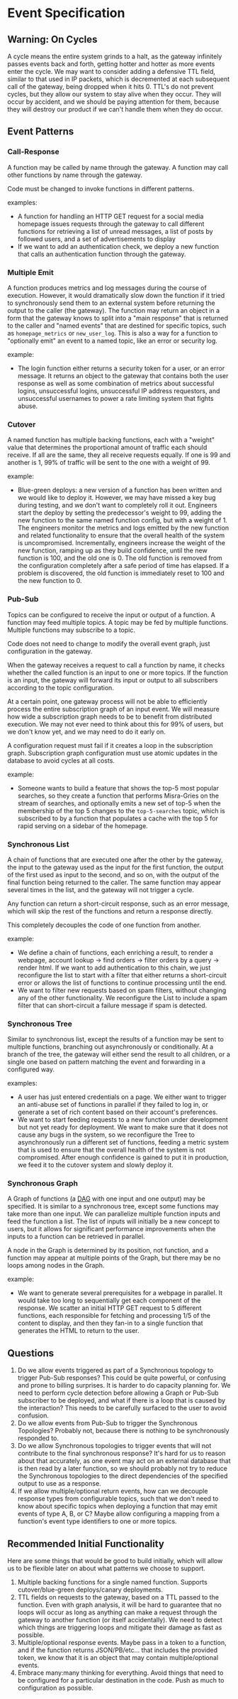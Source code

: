 # Event Specification

## Warning: On Cycles
A cycle means the entire system grinds to a halt, as the gateway infinitely passes
events back and forth, getting hotter and hotter as more events enter the cycle.
We may want to consider adding a defensive TTL field, similar to that
used in IP packets, which is decremented at each subsequent call
of the gateway, being dropped when it hits 0.
TTL's do not prevent cycles, but they allow our system to stay alive when they occur.
They will occur by accident, and we should be paying attention for them, because
they will destroy our product if we can't handle them when they do occur.

## Event Patterns

### Call-Response
A function may be called by name through the gateway.
A function may call other functions by name through the gateway.

Code must be changed to invoke functions in different patterns.

examples:

* A function for handling an HTTP GET request for a social media
homepage issues requests through the gateway to call different
functions for retrieving a list of unread messages, a list
of posts by followed users, and a set of advertisements to display
* If we want to add an authentication check, we deploy a new 
function that calls an authentication function through the gateway.

### Multiple Emit
A function produces metrics and log messages during the course of
execution. However, it would dramatically slow down the function
if it tried to synchronously send them to an external system before
returning the output to the caller (the gateway). The function may
return an object in a form that the gateway knows to split into
a "main response" that is returned to the caller and "named events"
that are destined for specific topics, such as `homepage_metrics` or 
`new_user_log`. This is also a way for a function to "optionally
emit" an event to a named topic, like an error or security log.

example:

* The login function either returns a security token for a user,
or an error message. It returns an object to the gateway that
contains both the user response as well as
some combination of metrics about successful logins,
unsuccessful logins, unsuccessful IP address requestors, and
unsuccessful usernames to power a rate limiting system that
fights abuse.

### Cutover
A named function has multiple backing functions, each with a "weight"
value that determines the proportional amount of traffic each should
receive. If all are the same, they all receive requests equally.
If one is 99 and another is 1, 99% of traffic will be sent to the
one with a weight of 99.

example:

* Blue-green deploys: a new version of a function has been written
and we would like to deploy it. However, we may have missed a key
bug during testing, and we don't want to completely roll it out.
Engineers start the deploy by setting the predecessor's weight to
99, adding the new function to the same named function config,
but with a weight of 1. The engineers monitor the metrics and logs
emitted by the new function and related functionality to ensure
that the overall health of the system is uncompromised. Incrementally,
engineers increase the weight of the new function, ramping up
as they build confidence, until the new function is 100, and the old
one is 0. The old function is removed from the configuration completely
after a safe period of time has elapsed. If a problem is discovered,
the old function is immediately reset to 100 and the new function to 0.

### Pub-Sub
Topics can be configured to receive the input or output of a function.
A function may feed multiple topics.
A topic may be fed by multiple functions.
Multiple functions may subscribe to a topic.

Code does not need to change to modify the overall event graph, just
configuration in the gateway.

When the gateway receives a request to call a function by name, it checks
whether the called function is an input to one or more topics.
If the function is an input, the gateway will forward its input or
output to all subscribers according to the topic configuration.

At a certain point, one gateway process will not be able to efficiently
process the entire subscription graph of an input event.
We will measure how wide a subscription graph needs to be to benefit
from distributed execution. We may not ever need to think about this
for 99% of users, but we don't know yet, and we may need to do it
early on.

A configuration request must fail if it creates a loop in the subscription graph.
Subscription graph configuration must use atomic updates in the database to
avoid cycles at all costs.

example:

* Someone wants to build a feature that shows the top-5 most popular searches,
so they create a function that performs Misra-Gries on the stream of searches,
and optionally emits a new set of top-5 when the membership of the top 5
changes to the `top-5-searches` topic, which is subscribed to by
a function that populates a cache with the top 5 for rapid serving on a
sidebar of the homepage.

### Synchronous List
A chain of functions that are executed one after the other by the gateway,
the input to the gateway used as the input for the first function,
the output of the first used as input to the second, and so on,
with the output of the final function being returned to the caller.
The same function may appear several times in the list, and the
gateway will not trigger a cycle.

Any function can return a short-circuit response, such as an error message,
which will skip the rest of the functions and return a response directly.

This completely decouples the code of one function from another.

example:

* We define a chain of functions, each enriching a result, to render a webpage,
account lookup -> find orders -> filter orders by a query -> render html.
If we want to add authentication to this chain, we just reconfigure the
list to start with a filter that either returns a short-circuit error or
allows the list of functions to continue processing until the end.
* We want to filter new requests based on spam filters, without changing
any of the other functionality. We reconfigure the List to include a
spam filter that can short-circuit a failure message if spam is detected.

### Synchronous Tree
Similar to synchronous list, except the results of a function may be
sent to multiple functions, branching out asynchronously or conditionally.
At a branch of the tree, the gateway will either send the result to
all children, or a single one based on pattern matching the event
and forwarding in a configured way.

examples:
* A user has just entered credentials on a page. We either want to trigger
an anti-abuse set of functions in parallel if they failed to log in, or generate
a set of rich content based on their account's preferences.
* We want to start feeding requests to a new function under development but
not yet ready for deployment. We want to make sure that it does not
cause any bugs in the system, so we reconfigure the Tree to asynchronously
run a different set of functions, feeding a metric system that is used
to ensure that the overall health of the system is not compromised. After
enough confidence is gained to put it in production, we feed it to the
cutover system and slowly deploy it.

### Synchronous Graph
A Graph of functions (a [DAG](https://en.wikipedia.org/wiki/Directed_acyclic_Graph)
with one input and one output) may be specified.
It is similar to a synchronous tree, except some functions may
take more than one input. We can parallelize multiple function
inputs and feed the function a list.
The list of inputs will initially be a new concept to users, but it allows
for significant performance improvements when the inputs to a
function can be retrieved in parallel.

A node in the Graph is determined by its position, not function, and a function
may appear at multiple points of the Graph, but there may be no
loops among nodes in the Graph.

example:
* We want to generate several prerequisites for a webpage in parallel.
It would take too long to sequentially get each component of the response.
We scatter an initial HTTP GET request to 5 different functions, each
responsible for fetching and processing 1/5 of the content to display, and
then they fan-in to a single function that generates the HTML to return
to the user.

## Questions
1. Do we allow events triggered as part of a Synchronous
topology to trigger Pub-Sub responses? This could be quite
powerful, or confusing and prone to billing surprises.
It is harder to do capacity planning for.
We need to perform cycle detection before allowing a
Graph or Pub-Sub subscriber to be deployed, and what if
there is a loop that is caused by the interaction?
This needs to be carefully surfaced to the user
to avoid confusion.
1. Do we allow events from Pub-Sub to trigger the
Synchronous Topologies? Probably not, because
there is nothing to be synchronously responded to.
1. Do we allow Synchronous topologies to trigger events that
will not contribute to the final synchronous response? It's hard for us to
reason about that accurately, as one event may act on an external database
that is then read by a later function, so we should probably not
try to reduce the Synchronous topologies to the direct dependencies
of the specified output to use as a response.
1. If we allow multiple/optional return events, how can we
decouple response types from configurable topics, such that
we don't need to know about specific topics when deploying a
function that may emit events of type A, B, or C? Maybe
allow configuring a mapping from a function's event type identifiers
to one or more topics.

## Recommended Initial Functionality
Here are some things that would be good to build initially, which
will allow us to be flexible later on about what patterns we
choose to support.

1. Multiple backing functions for a single named function. Supports
cutover/blue-green deploys/canary deployments.
1. TTL fields on requests to the gateway, based on a TTL passed
to the function. Even with graph analysis, it will be
hard to guarantee that no loops will occur as long as anything
can make a request through the gateway to another function
(or itself accidentally). We need to detect which things are
triggering loops and mitigate their damage as fast as possible.
1. Multiple/optional response events. Maybe pass in a token to a function,
and if the function returns JSON/PB/etc... that includes the provided token,
we know that it is an object that may contain multiple/optional events.
1. Embrace many:many thinking for everything. Avoid things
that need to be configured for a particular destination in the
code. Push as much to configuration as possible.

